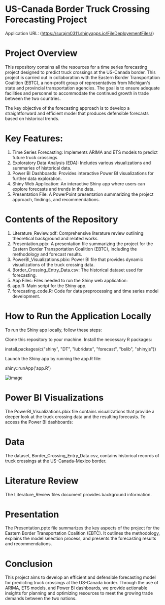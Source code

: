 # US-Canada Border Truck Crossing Forecasting Project
Application URL:
(https://surajm0311.shinyapps.io/FileDeployementFiles/)


# Project Overview
This repository contains all the resources for a time series forecasting project designed to predict truck crossings at the US-Canada border. This project is carried out in collaboration with the Eastern Border Transportation Coalition (EBTC), a non-profit group of representatives from Michigan's state and provincial transportation agencies. The goal is to ensure adequate facilities and personnel to accommodate the continued growth in trade between the two countries.

The key objective of the forecasting approach is to develop a straightforward and efficient model that produces defensible forecasts based on historical trends.

# Key Features:
1. Time Series Forecasting: Implements ARIMA and ETS models to predict future truck crossings.
2. Exploratory Data Analysis (EDA): Includes various visualizations and summaries of historical data.
3. Power BI Dashboards: Provides interactive Power BI visualizations for further data exploration.
4. Shiny Web Application: An interactive Shiny app where users can explore forecasts and trends in the data.
5. Presentation File: A PowerPoint presentation summarizing the project approach, findings, and recommendations.

# Contents of the Repository
1. Literature_Review.pdf: Comprehensive literature review outlining theoretical background and related works.
2. Presentation.pptx: A presentation file summarizing the project for the Eastern Border Transportation Coalition (EBTC), including the methodology and forecast results.
3. PowerBI_Visualizations.pbix: Power BI file that provides dynamic visualizations of the truck crossing data.
4. Border_Crossing_Entry_Data.csv: The historical dataset used for forecasting.
5. App Files: Files needed to run the Shiny web application:
6. app.R: Main script for the Shiny app.
7. forecasting_code.R: Code for data preprocessing and time series model development.

# How to Run the Application Locally
To run the Shiny app locally, follow these steps:

Clone this repository to your machine.
Install the necessary R packages:

install.packages(c("shiny", "DT", "lubridate", "forecast", "bslib", "shinyjs"))

Launch the Shiny app by running the app.R file:

shiny::runApp('app.R')

![image](https://github.com/user-attachments/assets/41bfb4a1-3316-4117-8fa7-013121196dc3)


# Power BI Visualizations
The PowerBI_Visualizations.pbix file contains visualizations that provide a deeper look at the truck crossing data and the resulting forecasts. To access the Power BI dashboards:


# Data
The dataset, Border_Crossing_Entry_Data.csv, contains historical records of truck crossings at the US-Canada-Mexico border. 

# Literature Review
The Literature_Review files document provides background information.

# Presentation
The Presentation.pptx file summarizes the key aspects of the project for the Eastern Border Transportation Coalition (EBTC). It outlines the methodology, explains the model selection process, and presents the forecasting results and recommendations.

# Conclusion
This project aims to develop an efficient and defensible forecasting model for predicting truck crossings at the US-Canada border. Through the use of ARIMA, ETS models, and Power BI dashboards, we provide actionable insights for planning and optimizing resources to meet the growing trade demands between the two nations.


